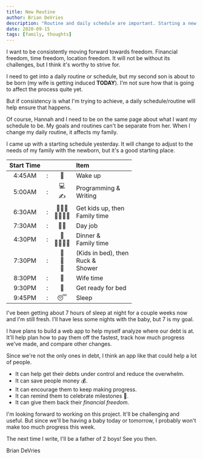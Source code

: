 ```yaml
---
title: New Routine
author: Brian DeVries
description: "Routine and daily schedule are important. Starting a new routine with a newborn will be challenging. I think I'm up for it."
date: 2020-09-15
tags: [family, thoughts]
---
```


I want to be consistently moving forward towards freedom. Financial freedom, time freedom, location freedom. It will not be without its challenges, but I think it's worthy to strive for.

I need to get into a daily routine or schedule, but my second son is about to be born (my wife is getting induced **TODAY**). I'm not sure how that is going to affect the process quite yet.

But if consistency is what I'm trying to achieve, a daily schedule/routine will help ensure that happens.

Of course, Hannah and I need to be on the same page about what I want my schedule to be. My goals and routines can't be separate from her. When I change my daily routine, it affects my family.

I came up with a starting schedule yesterday. It will change to adjust to the needs of my family with the newborn, but it's a good starting place.

| Start Time |     |                    | Item                                        |
| :--------: | :-: | :----------------: | :------------------------------------------ |
|   4:45AM   |  :  |         🌄         | Wake up                                     |
|   5:00AM   |  :  |     💻 <br> ✍️     | Programming & <br> Writing                  |
|   6:30AM   |  :  |     👨‍👦‍👦 <br> 👨‍👩‍👦‍👦     | Get kids up, then <br> Family time          |
|   7:30AM   |  :  |         👨‍💻         | Day job                                     |
|   4:30PM   |  :  |     🥘 <br> 👨‍👩‍👦‍👦     | Dinner & <br> Family time                   |
|   7:30PM   |  :  | 🛌 <br> 🚶 <br> 🚿 | (Kids in bed), then <br> Ruck & <br> Shower |
|   8:30PM   |  :  |         💑         | Wife time                                   |
|   9:30PM   |  :  |         🛌         | Get ready for bed                           |
|   9:45PM   |  :  |         😴         | Sleep                                       |

I've been getting about 7 hours of sleep at night for a couple weeks now and I'm still fresh. I'll have less some nights with the baby, but 7 is my goal.

I have plans to build a web app to help myself analyze where our debt is at. It'll help plan how to pay them off the fastest, track how much progress we've made, and compare other changes.

Since we're not the only ones in debt, I think an app like that could help a lot of people.

- It can help get their debts under control and reduce the overwhelm.
- It can save people money 💰.
- It can encourage them to keep making progress.
- It can remind them to celebrate milestones 🎉.
- It can give them back their _financial freedom_.

I'm looking forward to working on this project. It'll be challenging and useful. But since we'll be having a baby today or tomorrow, I probably won't make too much progress this week.

The next time I write, I'll be a father of 2 boys! See you then.

Brian DeVries
